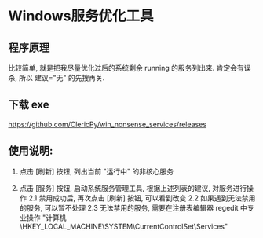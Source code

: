# Windows服务优化工具

## 程序原理

比较简单, 就是把我尽量优化过后的系统剩余 running 的服务列出来. 肯定会有误杀, 所以 建议="无" 的先搜再关.

## 下载 exe

https://github.com/ClericPy/win_nonsense_services/releases

## 使用说明:

1. 点击 [刷新] 按钮, 列出当前 "运行中" 的非核心服务

2. 点击 [服务] 按钮, 启动系统服务管理工具, 根据上述列表的建议, 对服务进行操作
    2.1 禁用成功后, 再次点击 [刷新] 按钮, 可以看到改变
    2.2 如果遇到无法禁用的服务, 可以暂不处理
    2.3 无法禁用的服务, 需要在注册表编辑器 regedit 中专业操作
        "计算机\HKEY_LOCAL_MACHINE\SYSTEM\CurrentControlSet\Services"
